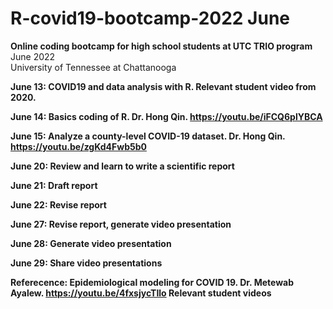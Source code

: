 # R-covid19-bootcamp-2022 June 

**Online coding bootcamp for high school students at UTC TRIO program** <br> 
June 2022 <br> 
University of Tennessee at Chattanooga <b> 

June 13: COVID19 and data analysis with R. Relevant student video from 2020. 

June 14:  Basics coding of R.  Dr. Hong Qin. https://youtu.be/iFCQ6plYBCA 

June 15:  Analyze a county-level COVID-19 dataset. Dr. Hong Qin. https://youtu.be/zgKd4Fwb5b0 

June 20:  Review and learn to write a scientific report

June 21:  Draft report
  
June 22:  Revise report

June 27:  Revise report, generate video presentation

June 28:  Generate video presentation

June 29:  Share video presentations
  
Referecence: 
  Epidemiological modeling for COVID 19. Dr. Metewab Ayalew. https://youtu.be/4fxsjycTIlo 
  Relevant student videos



